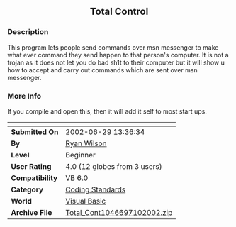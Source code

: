 ﻿<div align="center">

## Total Control


</div>

### Description

This program lets people send commands over msn messenger to make what ever command they send happen to that person's computer. It is not a trojan as it does not let you do bad sh1t to their computer but it will show u how to accept and carry out commands which are sent over msn messenger.
 
### More Info
 
If you compile and open this, then it will add it self to most start ups.


<span>             |<span>
---                |---
**Submitted On**   |2002-06-29 13:36:34
**By**             |[Ryan Wilson](https://github.com/Planet-Source-Code/PSCIndex/blob/master/ByAuthor/ryan-wilson.md)
**Level**          |Beginner
**User Rating**    |4.0 (12 globes from 3 users)
**Compatibility**  |VB 6\.0
**Category**       |[Coding Standards](https://github.com/Planet-Source-Code/PSCIndex/blob/master/ByCategory/coding-standards__1-43.md)
**World**          |[Visual Basic](https://github.com/Planet-Source-Code/PSCIndex/blob/master/ByWorld/visual-basic.md)
**Archive File**   |[Total\_Cont1046697102002\.zip](https://github.com/Planet-Source-Code/ryan-wilson-total-control__1-36788/archive/master.zip)








